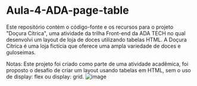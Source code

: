 # Aula-4-ADA-page-table
Este repositório contém o código-fonte e os recursos para o projeto "Doçura Cítrica", uma atividade da trilha Front-end da ADA TECH no qual desenvolvi um layout de loja de doces utilizando tabelas HTML. 
A Doçura Cítrica é uma loja fictícia que oferece uma ampla variedade de doces e guloseimas. 

Notas:
Este projeto foi criado como parte de uma atividade acadêmica, foi proposto o desafio de criar um layout usando tabelas em HTML, sem o uso de display: flex ou display: grid. 
![image](https://github.com/GabriellaFsena/Aula-4-ADA-page-table/assets/107807653/71e1597d-fd68-4e2b-9f78-ad13c0fb662d)

